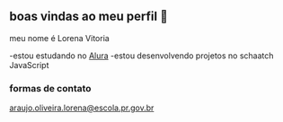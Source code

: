 ## boas vindas ao meu perfil 👋

meu nome é Lorena Vitoria

-estou estudando no [Alura](https://www.alura.com.br)
-estou desenvolvendo projetos no schaatch JavaScript


### formas de contato

araujo.oliveira.lorena@escola.pr.gov.br
